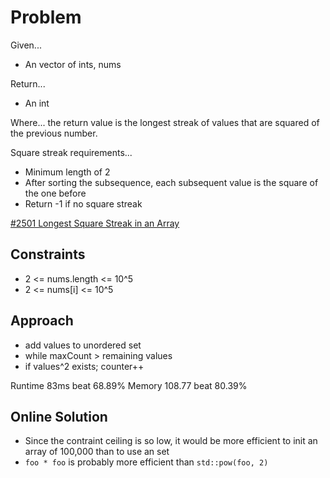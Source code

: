 
# Problem
Given...
- An vector of ints, nums

Return...
- An int

Where...
the return value is the longest streak of values that are squared of the
previous number.

Square streak requirements...
- Minimum length of 2
- After sorting the subsequence, each subsequent value is the square of the one
before
- Return -1 if no square streak

[#2501 Longest Square Streak in an Array](https://leetcode.com/problems/longest-square-streak-in-an-array/description/?envType=daily-question&envId=2024-10-28)

## Constraints
- 2 <= nums.length <= 10^5
- 2 <= nums\[i] <= 10^5

## Approach
- add values to unordered set
- while maxCount > remaining values
- if values^2 exists; counter++

Runtime
83ms beat 68.89%
Memory
108.77 beat 80.39%

## Online Solution
- Since the contraint ceiling is so low, it would be more efficient to init an array of 100,000 than to use an set
- `foo * foo` is probably more efficient than `std::pow(foo, 2)`


